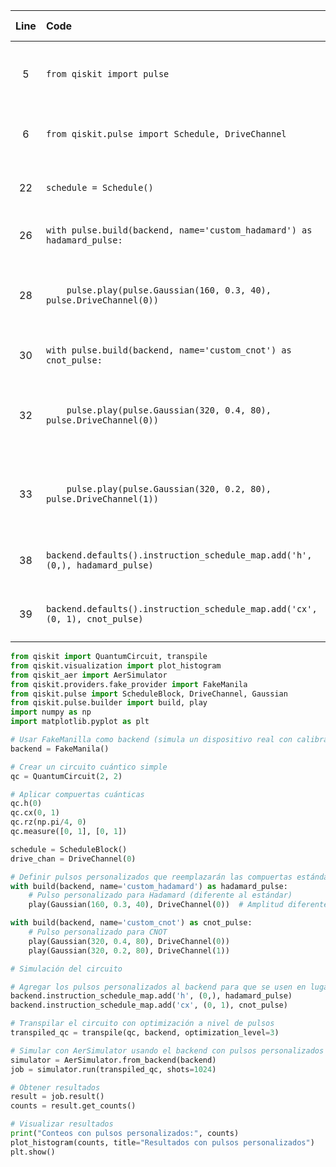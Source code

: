 | Line | Code | Scenario | Scenario Id | Reference | Artifact | Refactoring |
| :--: | :--- | :------- | :---------: | :-------: | :------- | :---------- |
| 5 | `from qiskit import pulse` | Deprecation -> The `qiskit.pulse` module has been reorganized. `build` and `play` functionality moved to `qiskit.pulse.builder`. | 20 | Internal Knowledge | `qiskit.pulse` | |
| 6 | `from qiskit.pulse import Schedule, DriveChannel` | Deprecation -> `Schedule` is deprecated in favor of `ScheduleBlock` for composing schedules. | 16 | Internal Knowledge | `Schedule` | `from qiskit.pulse import ScheduleBlock, DriveChannel, Gaussian` |
| 22 | `schedule = Schedule()` | Deprecation -> `Schedule` is deprecated in favor of `ScheduleBlock` for composing schedules. | 16 | Internal Knowledge | `Schedule` | `schedule = ScheduleBlock()` |
| 26 | `with pulse.build(backend, name='custom_hadamard') as hadamard_pulse:` | Moved -> `pulse.build` functionality moved to `qiskit.pulse.builder.build`. | 20 | Internal Knowledge | `pulse.build` | `with build(backend, name='custom_hadamard') as hadamard_pulse:` |
| 28 | `    pulse.play(pulse.Gaussian(160, 0.3, 40), pulse.DriveChannel(0))` | Moved -> `pulse.play` functionality moved to `qiskit.pulse.builder.play`. `pulse.Gaussian` and `pulse.DriveChannel` should be imported directly. | 20 | Internal Knowledge | `pulse.play`, `pulse.Gaussian`, `pulse.DriveChannel` | `    play(Gaussian(160, 0.3, 40), DriveChannel(0))` |
| 30 | `with pulse.build(backend, name='custom_cnot') as cnot_pulse:` | Moved -> `pulse.build` functionality moved to `qiskit.pulse.builder.build`. | 20 | Internal Knowledge | `pulse.build` | `with build(backend, name='custom_cnot') as cnot_pulse:` |
| 32 | `    pulse.play(pulse.Gaussian(320, 0.4, 80), pulse.DriveChannel(0))` | Moved -> `pulse.play` functionality moved to `qiskit.pulse.builder.play`. `pulse.Gaussian` and `pulse.DriveChannel` should be imported directly. | 20 | Internal Knowledge | `pulse.play`, `pulse.Gaussian`, `pulse.DriveChannel` | `    play(Gaussian(320, 0.4, 80), DriveChannel(0))` |
| 33 | `    pulse.play(pulse.Gaussian(320, 0.2, 80), pulse.DriveChannel(1))` | Moved -> `pulse.play` functionality moved to `qiskit.pulse.builder.play`. `pulse.Gaussian` and `pulse.DriveChannel` should be imported directly. | 20 | Internal Knowledge | `pulse.play`, `pulse.Gaussian`, `pulse.DriveChannel` | `    play(Gaussian(320, 0.2, 80), DriveChannel(1))` |
| 38 | `backend.defaults().instruction_schedule_map.add('h', (0,), hadamard_pulse)` | Changed -> Accessing the instruction schedule map from `backend.defaults()` is deprecated. | 12 | Internal Knowledge | `backend.defaults().instruction_schedule_map` | `backend.instruction_schedule_map.add('h', (0,), hadamard_pulse)` |
| 39 | `backend.defaults().instruction_schedule_map.add('cx', (0, 1), cnot_pulse)` | Changed -> Accessing the instruction schedule map from `backend.defaults()` is deprecated. | 12 | Internal Knowledge | `backend.defaults().instruction_schedule_map` | `backend.instruction_schedule_map.add('cx', (0, 1), cnot_pulse)` |


```python
from qiskit import QuantumCircuit, transpile
from qiskit.visualization import plot_histogram
from qiskit_aer import AerSimulator
from qiskit.providers.fake_provider import FakeManila
from qiskit.pulse import ScheduleBlock, DriveChannel, Gaussian
from qiskit.pulse.builder import build, play
import numpy as np
import matplotlib.pyplot as plt

# Usar FakeManilla como backend (simula un dispositivo real con calibraciones)
backend = FakeManila()

# Crear un circuito cuántico simple
qc = QuantumCircuit(2, 2)

# Aplicar compuertas cuánticas
qc.h(0)
qc.cx(0, 1)
qc.rz(np.pi/4, 0)
qc.measure([0, 1], [0, 1])

schedule = ScheduleBlock()
drive_chan = DriveChannel(0)

# Definir pulsos personalizados que reemplazarán las compuertas estándar
with build(backend, name='custom_hadamard') as hadamard_pulse:
    # Pulso personalizado para Hadamard (diferente al estándar)
    play(Gaussian(160, 0.3, 40), DriveChannel(0))  # Amplitud diferente

with build(backend, name='custom_cnot') as cnot_pulse:
    # Pulso personalizado para CNOT
    play(Gaussian(320, 0.4, 80), DriveChannel(0))
    play(Gaussian(320, 0.2, 80), DriveChannel(1))

# Simulación del circuito

# Agregar los pulsos personalizados al backend para que se usen en lugar de los estándar
backend.instruction_schedule_map.add('h', (0,), hadamard_pulse)
backend.instruction_schedule_map.add('cx', (0, 1), cnot_pulse)

# Transpilar el circuito con optimización a nivel de pulsos
transpiled_qc = transpile(qc, backend, optimization_level=3)

# Simular con AerSimulator usando el backend con pulsos personalizados
simulator = AerSimulator.from_backend(backend)
job = simulator.run(transpiled_qc, shots=1024)

# Obtener resultados
result = job.result()
counts = result.get_counts()

# Visualizar resultados
print("Conteos con pulsos personalizados:", counts)
plot_histogram(counts, title="Resultados con pulsos personalizados")
plt.show()
```
